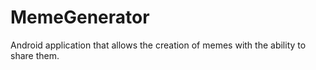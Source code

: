 # MemeGenerator
Android application that allows the creation of memes with the ability to share them.
